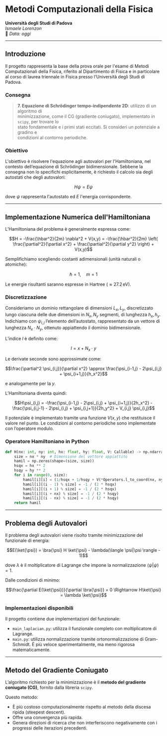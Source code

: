 # Metodi Computazionali della Fisica  
**Università degli Studi di Padova**  
*Ismaele Lorenzon*  
📅 _Data: oggi_

---

## Introduzione

Il progetto rappresenta la base della prova orale per l'esame di Metodi Computazionali della Fisica, riferito al Dipartimento di Fisica e in particolare al corso di laurea triennale in Fisica presso l'Università degli Studi di Padova.

### Consegna

> **7. Equazione di Schrödinger tempo-indipendente 2D**: utilizzo di un algoritmo di  
> minimizzazione, come il CG (gradiente coniugato), implementato in `scipy`, per trovare lo  
> stato fondamentale e i primi stati eccitati. Si consideri un potenziale a gradino e  
> condizioni al contorno periodiche.

### Obiettivo

L'obiettivo è risolvere l'equazione agli autovalori per l'Hamiltoniana, nel contesto dell’equazione di Schrödinger bidimensionale. Sebbene la consegna non lo specifichi esplicitamente, è richiesto il calcolo sia degli autostati che degli autovalori:

```math
H\psi = E\psi
```

dove $\psi$ rappresenta l'autostato ed $E$ l'energia corrispondente.

---

## Implementazione Numerica dell'Hamiltoniana

L’Hamiltoniana del problema è generalmente espressa come:

```math
H = -\frac{\hbar^2}{2m} \nabla^2 + V(x,y) = -\frac{\hbar^2}{2m} \left( \frac{\partial^2}{\partial x^2} + \frac{\partial^2}{\partial y^2} \right) + V(x,y)
```

Semplifichiamo scegliendo costanti adimensionali (unità naturali o atomiche):

```math
\hbar = 1, \quad m = 1
```

Le energie risultanti saranno espresse in Hartree ($\approx 27.2\,\text{eV}$).

### Discretizzazione

Consideriamo un dominio rettangolare di dimensioni $L_x, L_y$, discretizzato lungo ciascuna delle due dimensioni in $N_x, N_y$ segmenti, di lunghezza $h_x, h_y$. Indichiamo con $\psi_{i,j}$ l’elemento dell’autostato, rappresentato da un vettore di lunghezza $N_x \cdot N_y$, ottenuto appiattendo il dominio bidimensionale.

L’indice $l$ è definito come:

```math
l = x + N_x \cdot y
```

Le derivate seconde sono approssimate come:

```math
\frac{\partial^2 \psi_{i,j}}{\partial x^2} \approx \frac{\psi_{i-1,j} - 2\psi_{i,j} + \psi_{i+1,j}}{h_x^2}
```

e analogamente per la $y$.

L’Hamiltoniana diventa quindi:

```math
H\psi_{i,j} = -\frac{\psi_{i-1,j} - 2\psi_{i,j} + \psi_{i+1,j}}{2h_x^2}
             - \frac{\psi_{i,j-1} - 2\psi_{i,j} + \psi_{i,j+1}}{2h_y^2}
             + V_{i,j} \psi_{i,j}
```

Il potenziale è implementato tramite una funzione $V(x, y)$ che restituisce il valore nel punto. Le condizioni al contorno periodiche sono implementate con l’operatore modulo.

### Operatore Hamiltoniano in Python

```python
def H(nx: int, ny: int, hx: float, hy: float, V: Callable) -> np.ndarray:
    size = nx * ny  # Dimensione del vettore appiattito
    hamil = np.zeros(shape=(size, size))
    hsqx = hx ** 2
    hsqy = hy ** 2
    for i in range(0, size):
        hamil[i][i] = (1/hsqx + 1/hsqy + V(*Operators.l_to_coord(nx, ny, i), hx, hy))
        hamil[i][(i - 1) % size] = -1 / (2 * hsqx)
        hamil[i][(i + 1) % size] = -1 / (2 * hsqx)
        hamil[i][(i + nx) % size] = -1 / (2 * hsqy)
        hamil[i][(i - nx) % size] = -1 / (2 * hsqy)
    return hamil
```

---

## Problema degli Autovalori

Il problema degli autovalori viene risolto tramite minimizzazione del funzionale di energia:

```math
E(\ket{\psi}) = \bra{\psi} H \ket{\psi} - \lambda(\langle \psi|\psi \rangle - 1)
```

dove $\lambda$ è il moltiplicatore di Lagrange che impone la normalizzazione $\langle \psi | \psi \rangle = 1$.

Dalle condizioni di minimo:

```math
\frac{\partial E(\ket{\psi})}{\partial \bra{\psi}} = 0 \Rightarrow H\ket{\psi} = \lambda \ket{\psi}
```

### Implementazioni disponibili

Il progetto contiene due implementazioni del funzionale:

- `main_laplacian.py`: utilizza il funzionale completo con moltiplicatore di Lagrange.
- `main.py`: utilizza normalizzazione tramite ortonormalizzazione di Gram-Schmidt. È più veloce sperimentalmente, ma meno rigorosa matematicamente.

---

## Metodo del Gradiente Coniugato

L’algoritmo richiesto per la minimizzazione è il **metodo del gradiente coniugato (CG)**, fornito dalla libreria `scipy`.

Questo metodo:

- È più costoso computazionalmente rispetto al metodo della discesa ripida (steepest descent).
- Offre una convergenza più rapida.
- Genera direzioni di ricerca che non interferiscono negativamente con i progressi delle iterazioni precedenti.
